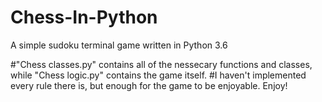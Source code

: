 # Chess-In-Python
A simple sudoku terminal game written in Python 3.6

#"Chess classes.py" contains all of the nessecary functions and classes, while "Chess logic.py" contains the game itself.
#I haven't implemented every rule there is, but enough for the game to be enjoyable. 
Enjoy!

